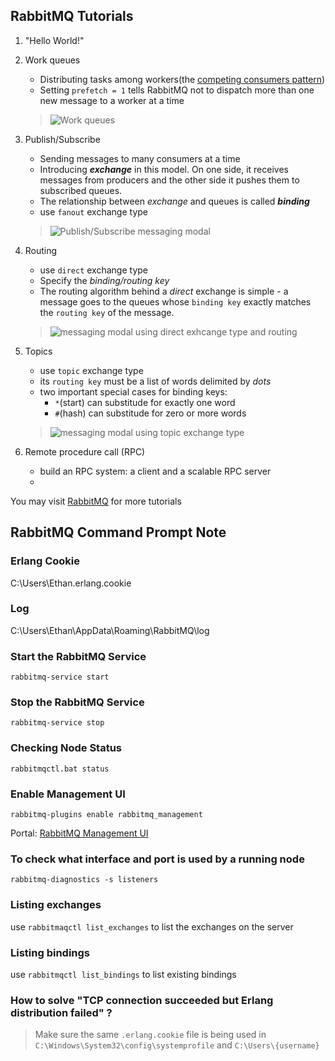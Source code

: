 ## RabbitMQ Tutorials
1. "Hello World!"
2. Work queues
    * Distributing tasks among workers(the [competing consumers pattern][3])
    * Setting `prefetch = 1` tells RabbitMQ not to dispatch more than one new message to a worker at a time
    > ![Work queues](https://www.rabbitmq.com/img/tutorials/prefetch-count.png)
3. Publish/Subscribe
    * Sending messages to many consumers at a time
    * Introducing ***exchange*** in this model. On one side, it receives messages from producers and the other side it pushes them to  subscribed queues.
    * The relationship between *exchange* and queues is called ***binding***
    * use `fanout` exchange type
    > ![Publish/Subscribe messaging modal](https://www.rabbitmq.com/img/tutorials/python-three-overall.png)
4. Routing
    * use `direct` exchange type
    * Specify the *binding/routing key*
    * The routing algorithm behind a *direct* exchange is simple - a message goes to the queues whose `binding key` exactly matches the `routing key` of the message.
    
    > ![messaging modal using direct exhcange type and routing](https://www.rabbitmq.com/img/tutorials/python-four.png)

5. Topics
    * use `topic` exchange type
    * its `routing key` must be a list of words delimited by *dots*
    * two important special cases for
    binding keys:
        * `*`(start) can substitude for exactly one word
        * `#`(hash) can substitude for zero or more words
    > ![messaging modal using topic exchange type](https://www.rabbitmq.com/img/tutorials/python-five.png)

6. Remote procedure call (RPC)
    * build an RPC system: a client and a scalable RPC server
    *





You may visit [RabbitMQ][2] for more tutorials

## RabbitMQ Command Prompt Note

### Erlang Cookie
C:\Users\Ethan.erlang.cookie

### Log
C:\Users\Ethan\AppData\Roaming\RabbitMQ\log

### Start the RabbitMQ Service
`rabbitmq-service start`

### Stop the RabbitMQ Service
`rabbitmq-service stop`

### Checking Node Status
`rabbitmqctl.bat status`

### Enable Management UI
`rabbitmq-plugins enable rabbitmq_management`

Portal: [RabbitMQ Management UI][1]

### To check what interface and port is used by a running node
`rabbitmq-diagnostics -s listeners`

### Listing exchanges
use `rabbitmaqctl list_exchanges` to list the exchanges on the server

### Listing bindings
use `rabbitmqctl list_bindings` to list existing bindings

### How to solve "TCP connection succeeded but Erlang distribution failed" ?
>Make sure the same `.erlang.cookie` file is being used in `C:\Windows\System32\config\systemprofile` and `C:\Users\{username}`




<!-- URL HERE -->
[1]: http://localhost:15672/
[2]: https://www.rabbitmq.com/tutorials/tutorial-two-dotnet.html
[3]: https://www.enterpriseintegrationpatterns.com/patterns/messaging/CompetingConsumers.html
